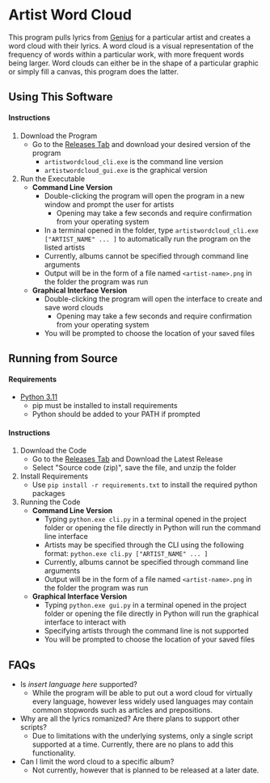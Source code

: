 # Artist Word Cloud
This program pulls lyrics from [Genius](https://genius.com/) for a particular artist and creates a word cloud with their lyrics.
A word cloud is a visual representation of the frequency of words within a particular work, with more frequent words being larger.
Word clouds can either be in the shape of a particular graphic or simply fill a canvas, this program does the latter.

## Using This Software

#### Instructions
1. Download the Program
   * Go to the [Releases Tab](https://github.com/nicholassaylor/Artist-Word-Cloud/releases) and download your desired version of the program
     * `artistwordcloud_cli.exe` is the command line version
     * `artistwordcloud_gui.exe` is the graphical version
2. Run the Executable
   * **Command Line Version**
      * Double-clicking the program will open the program in a new window and prompt the user for artists
        * Opening may take a few seconds and require confirmation from your operating system
      * In a terminal opened in the folder, type `artistwordcloud_cli.exe ["ARTIST_NAME" ... ]` to automatically run the program on the listed artists
      * Currently, albums cannot be specified through command line arguments
      * Output will be in the form of a file named `<artist-name>.png` in the folder the program was run
   * **Graphical Interface Version**
     * Double-clicking the program will open the interface to create and save word clouds
       * Opening may take a few seconds and require confirmation from your operating system
     *  You will be prompted to choose the location of your saved files

## Running from Source

#### Requirements
* [Python 3.11](https://www.python.org/downloads/release/python-3119/)
  * pip must be installed to install requirements
  * Python should be added to your PATH if prompted

#### Instructions
1. Download the Code
   * Go to the [Releases Tab](https://github.com/nicholassaylor/Artist-Word-Cloud/releases) and Download the Latest Release
   * Select "Source code (zip)", save the file, and unzip the folder
2. Install Requirements
   * Use `pip install -r requirements.txt` to install the required python packages
3. Running the Code
   * **Command Line Version** 
     * Typing `python.exe cli.py` in a terminal opened in the project folder or opening the file directly in Python will run the command line interface
     * Artists may be specified through the CLI using the following format: `python.exe cli.py ["ARTIST_NAME" ... ]`
     * Currently, albums cannot be specified through command line arguments
     * Output will be in the form of a file named `<artist-name>.png` in the folder the program was run
   * **Graphical Interface Version**
     * Typing `python.exe gui.py` in a terminal opened in the project folder or opening the file directly in Python will run the graphical interface to interact with
     * Specifying artists through the command line is not supported
     * You will be prompted to choose the location of your saved files

## FAQs
* Is *insert language here* supported?
  * While the program will be able to put out a word cloud for virtually every language, however less widely used languages may contain common stopwords such as articles and prepositions.
* Why are all the lyrics romanized? Are there plans to support other scripts?
  * Due to limitations with the underlying systems, only a single script supported at a time. Currently, there are no plans to add this functionality.
* Can I limit the word cloud to a specific album?
  * Not currently, however that is planned to be released at a later date.
